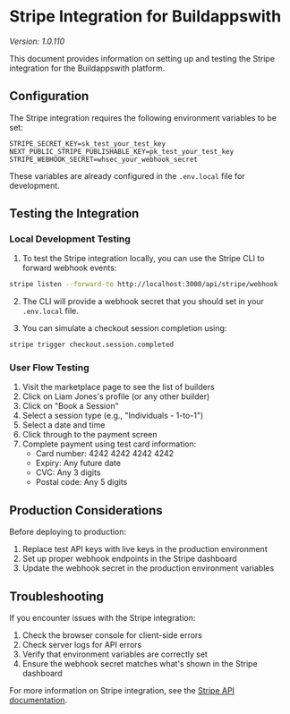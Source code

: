 # Stripe Integration for Buildappswith

*Version: 1.0.110*

This document provides information on setting up and testing the Stripe integration for the Buildappswith platform.

## Configuration

The Stripe integration requires the following environment variables to be set:

```
STRIPE_SECRET_KEY=sk_test_your_test_key
NEXT_PUBLIC_STRIPE_PUBLISHABLE_KEY=pk_test_your_test_key
STRIPE_WEBHOOK_SECRET=whsec_your_webhook_secret
```

These variables are already configured in the `.env.local` file for development.

## Testing the Integration

### Local Development Testing

1. To test the Stripe integration locally, you can use the Stripe CLI to forward webhook events:

```bash
stripe listen --forward-to http://localhost:3000/api/stripe/webhook
```

2. The CLI will provide a webhook secret that you should set in your `.env.local` file.

3. You can simulate a checkout session completion using:

```bash
stripe trigger checkout.session.completed
```

### User Flow Testing

1. Visit the marketplace page to see the list of builders
2. Click on Liam Jones's profile (or any other builder)
3. Click on "Book a Session" 
4. Select a session type (e.g., "Individuals - 1-to-1")
5. Select a date and time
6. Click through to the payment screen
7. Complete payment using test card information:
   - Card number: 4242 4242 4242 4242
   - Expiry: Any future date
   - CVC: Any 3 digits
   - Postal code: Any 5 digits

## Production Considerations

Before deploying to production:

1. Replace test API keys with live keys in the production environment
2. Set up proper webhook endpoints in the Stripe dashboard
3. Update the webhook secret in the production environment variables

## Troubleshooting

If you encounter issues with the Stripe integration:

1. Check the browser console for client-side errors
2. Check server logs for API errors
3. Verify that environment variables are correctly set
4. Ensure the webhook secret matches what's shown in the Stripe dashboard

For more information on Stripe integration, see the [Stripe API documentation](https://stripe.com/docs/api).
